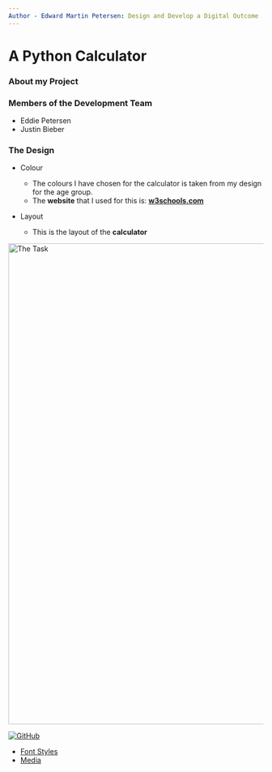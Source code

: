 ```yaml
---
Author - Edward Martin Petersen: Design and Develop a Digital Outcome
---
```





# A Python Calculator

### About my Project


### Members of the Development Team
- Eddie Petersen
- Justin Bieber

### The Design
* Colour
  * The colours I have chosen for the calculator is taken from my design for the age group.
  * The **website** that I used for this is: [**w3schools.com**](https://www.w3schools.com/colors/colors_picker.asp)
    
* Layout
  * This is the layout of the **calculator**

<a href="task"><image src="https://github.com/Rongotai-College/10DT/blob/main/Mixed-CSS-Grid/images/Home_Page_ss.jpg?raw=true" title="The Task" width=950>

![GitHub](/Mixed-CSS-Grid/images/r1.jpg)








* Font Styles
* Media

